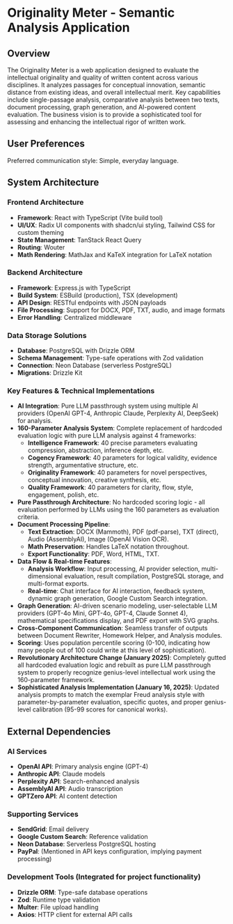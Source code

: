 # Originality Meter - Semantic Analysis Application

## Overview
The Originality Meter is a web application designed to evaluate the intellectual originality and quality of written content across various disciplines. It analyzes passages for conceptual innovation, semantic distance from existing ideas, and overall intellectual merit. Key capabilities include single-passage analysis, comparative analysis between two texts, document processing, graph generation, and AI-powered content evaluation. The business vision is to provide a sophisticated tool for assessing and enhancing the intellectual rigor of written work.

## User Preferences
Preferred communication style: Simple, everyday language.

## System Architecture

### Frontend Architecture
- **Framework**: React with TypeScript (Vite build tool)
- **UI/UX**: Radix UI components with shadcn/ui styling, Tailwind CSS for custom theming
- **State Management**: TanStack React Query
- **Routing**: Wouter
- **Math Rendering**: MathJax and KaTeX integration for LaTeX notation

### Backend Architecture
- **Framework**: Express.js with TypeScript
- **Build System**: ESBuild (production), TSX (development)
- **API Design**: RESTful endpoints with JSON payloads
- **File Processing**: Support for DOCX, PDF, TXT, audio, and image formats
- **Error Handling**: Centralized middleware

### Data Storage Solutions
- **Database**: PostgreSQL with Drizzle ORM
- **Schema Management**: Type-safe operations with Zod validation
- **Connection**: Neon Database (serverless PostgreSQL)
- **Migrations**: Drizzle Kit

### Key Features & Technical Implementations
- **AI Integration**: Pure LLM passthrough system using multiple AI providers (OpenAI GPT-4, Anthropic Claude, Perplexity AI, DeepSeek) for analysis.
- **160-Parameter Analysis System**: Complete replacement of hardcoded evaluation logic with pure LLM analysis against 4 frameworks:
    - **Intelligence Framework**: 40 precise parameters evaluating compression, abstraction, inference depth, etc.
    - **Cogency Framework**: 40 parameters for logical validity, evidence strength, argumentative structure, etc.
    - **Originality Framework**: 40 parameters for novel perspectives, conceptual innovation, creative synthesis, etc.
    - **Quality Framework**: 40 parameters for clarity, flow, style, engagement, polish, etc.
- **Pure Passthrough Architecture**: No hardcoded scoring logic - all evaluation performed by LLMs using the 160 parameters as evaluation criteria.
- **Document Processing Pipeline**:
    - **Text Extraction**: DOCX (Mammoth), PDF (pdf-parse), TXT (direct), Audio (AssemblyAI), Image (OpenAI Vision OCR).
    - **Math Preservation**: Handles LaTeX notation throughout.
    - **Export Functionality**: PDF, Word, HTML, TXT.
- **Data Flow & Real-time Features**:
    - **Analysis Workflow**: Input processing, AI provider selection, multi-dimensional evaluation, result compilation, PostgreSQL storage, and multi-format exports.
    - **Real-time**: Chat interface for AI interaction, feedback system, dynamic graph generation, Google Custom Search integration.
- **Graph Generation**: AI-driven scenario modeling, user-selectable LLM providers (GPT-4o Mini, GPT-4o, GPT-4, Claude Sonnet 4), mathematical specifications display, and PDF export with SVG graphs.
- **Cross-Component Communication**: Seamless transfer of outputs between Document Rewriter, Homework Helper, and Analysis modules.
- **Scoring**: Uses population percentile scoring (0-100, indicating how many people out of 100 could write at this level of sophistication).
- **Revolutionary Architecture Change (January 2025)**: Completely gutted all hardcoded evaluation logic and rebuilt as pure LLM passthrough system to properly recognize genius-level intellectual work using the 160-parameter framework.
- **Sophisticated Analysis Implementation (January 16, 2025)**: Updated analysis prompts to match the exemplar Freud analysis style with parameter-by-parameter evaluation, specific quotes, and proper genius-level calibration (95-99 scores for canonical works).

## External Dependencies

### AI Services
- **OpenAI API**: Primary analysis engine (GPT-4)
- **Anthropic API**: Claude models
- **Perplexity API**: Search-enhanced analysis
- **AssemblyAI API**: Audio transcription
- **GPTZero API**: AI content detection

### Supporting Services
- **SendGrid**: Email delivery
- **Google Custom Search**: Reference validation
- **Neon Database**: Serverless PostgreSQL hosting
- **PayPal**: (Mentioned in API keys configuration, implying payment processing)

### Development Tools (Integrated for project functionality)
- **Drizzle ORM**: Type-safe database operations
- **Zod**: Runtime type validation
- **Multer**: File upload handling
- **Axios**: HTTP client for external API calls